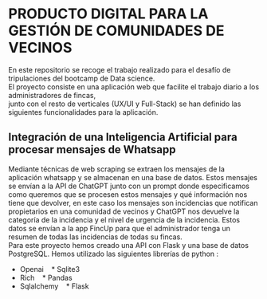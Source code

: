 # PRODUCTO DIGITAL PARA LA GESTIÓN DE COMUNIDADES DE VECINOS

En este repositorio se recoge el trabajo realizado para el desafío de tripulaciones del bootcamp de Data science.<br>
El proyecto consiste en una aplicación web que facilite el trabajo diario a los administradores de fincas,<br>
junto con el resto de verticales (UX/UI y Full-Stack) se han definido las siguientes funcionalidades para la aplicación.<br>


## Integración de una Inteligencia Artificial para procesar mensajes de Whatsapp <br>
Mediante técnicas de web scraping se extraen los mensajes de la aplicación whatsapp y se almacenan en una base de datos. Estos mensajes<br>
se envían a la API de ChatGPT junto con un prompt donde especificamos como queremos que se procesen estos mensajes y qué información nos<br>
tiene que devolver, en este caso los mensajes son incidencias que notifican propietarios en una comunidad de vecinos y ChatGPT nos devuelve la<br>
categoría de la incidencia y el nivel de urgencia de la incidencia. Estos datos se envían a la app FincUp para que el administrador tenga un<br>
resumen de todas las incidencias de todas su fincas.<br>
Para este proyecto hemos creado una API con Flask y una base de datos PostgreSQL. Hemos utilizado las siguientes librerías de python : <br>
* Openai&nbsp;&nbsp;&nbsp;            * Sqlite3
* Rich&nbsp;&nbsp;&nbsp;              * Pandas
* Sqlalchemy&nbsp;&nbsp;&nbsp;        * Flask
  



